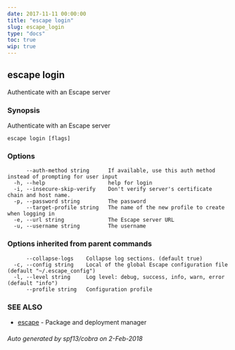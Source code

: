 ```yaml
---
date: 2017-11-11 00:00:00
title: "escape login"
slug: escape_login
type: "docs"
toc: true
wip: true
---
```

## escape login

Authenticate with an Escape server

### Synopsis


Authenticate with an Escape server

```
escape login [flags]
```

### Options

```
      --auth-method string      If available, use this auth method instead of prompting for user input
  -h, --help                    help for login
  -i, --insecure-skip-verify    Don't verify server's certificate chain and host name.
  -p, --password string         The password
      --target-profile string   The name of the new profile to create when logging in
  -e, --url string              The Escape server URL
  -u, --username string         The username
```

### Options inherited from parent commands

```
      --collapse-logs    Collapse log sections. (default true)
  -c, --config string    Local of the global Escape configuration file (default "~/.escape_config")
  -l, --level string     Log level: debug, success, info, warn, error (default "info")
      --profile string   Configuration profile
```

### SEE ALSO
* [escape](../escape/)	 - Package and deployment manager

###### Auto generated by spf13/cobra on 2-Feb-2018
